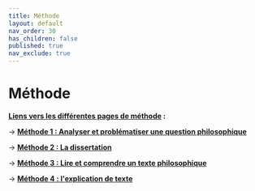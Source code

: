 ```yaml
---
title: Méthode
layout: default
nav_order: 30
has_children: false
published: true
nav_exclude: true
---
```

# Méthode

**<u>Liens vers les différentes pages de méthode</u> :**

→ [**Méthode 1 : Analyser et problématiser une question philosophique**](../docs/M1/M1-0.html)

→ [**Méthode 2 : La dissertation**](../docs/M2/m2.html)

→ [**Méthode 3 : Lire et comprendre un texte philosophique**](../docs/M3/m3.html)

→ [**Méthode 4 : l'explication de texte**](../docs/M4/m4.html)

